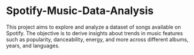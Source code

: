 # Spotify-Music-Data-Analysis
This project aims to explore and analyze a dataset of songs available on Spotify. The objective is to derive insights about trends in music features such as popularity, danceability, energy, and more across different albums, years, and languages.
